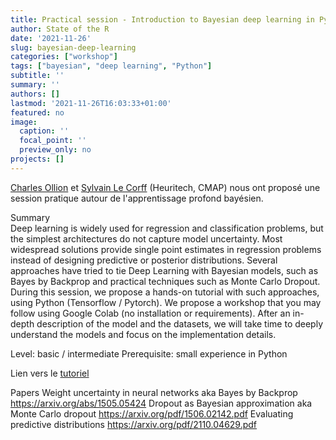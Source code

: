```yaml
---
title: Practical session - Introduction to Bayesian deep learning in Python
author: State of the R
date: '2021-11-26'
slug: bayesian-deep-learning
categories: ["workshop"]
tags: ["bayesian", "deep learning", "Python"]
subtitle: ''
summary: ''
authors: []
lastmod: '2021-11-26T16:03:33+01:00'
featured: no
image:
  caption: ''
  focal_point: ''
  preview_only: no
projects: []
---
```


[Charles Ollion](https://github.com/charlesollion) et [Sylvain Le Corff](https://sylvainlc.github.io/) (Heuritech, CMAP) nous ont proposé une session pratique autour de l'apprentissage profond bayésien. 

 
Summary   
Deep learning is widely used for regression and classification problems, but the simplest architectures do not capture model uncertainty. Most widespread solutions provide single point estimates in regression problems instead of designing predictive or posterior distributions.
Several approaches have tried to tie Deep Learning with Bayesian models, such as Bayes by Backprop and practical techniques such as Monte Carlo Dropout. 
During this session, we propose a hands-on tutorial with such approaches, using Python (Tensorflow / Pytorch). 
We propose a workshop that you may follow using Google Colab (no installation or requirements).
After an in-depth description of the model and the datasets, we will take time to deeply understand the models and focus on the implementation details.  

Level: basic / intermediate
Prerequisite: small experience in Python 

Lien vers le [tutoriel](https://colab.research.google.com/github/charlesollion/dlexperiments/blob/master/6-Bayesian-DL/BayesianDeepWine.ipynb)

Papers
Weight uncertainty in neural networks aka Bayes by Backprop https://arxiv.org/abs/1505.05424
Dropout as Bayesian approximation aka Monte Carlo dropout https://arxiv.org/pdf/1506.02142.pdf
Evaluating predictive distributions https://arxiv.org/pdf/2110.04629.pdf

